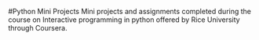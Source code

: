 #Python Mini Projects
Mini projects and assignments completed during the course on Interactive programming in python offered by Rice University through Coursera.
